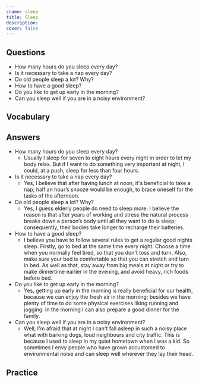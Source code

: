 ```yaml
---
cname: sleep
title: Sleep
description: 
cover: false
---
```

<banner></banner>

## Questions

- How many hours do you sleep every day?
- Is it necessary to take a nap every day?
- Do old people sleep a lot? Why?
- How to have a good sleep?
- Do you like to get up early in the morning?
- Can you sleep well if you are in a noisy environment?

## Vocabulary

<vocab-list>

<!-- blank -->

</vocab-list>

## Answers

- How many hours do you sleep every day?
  - Usually I sleep for seven to eight hours every night in order to let my body relax. But if I want to do something very important at night, I could, at a push, sleep for less than four hours.
- Is it necessary to take a nap every day?
  - Yes, I believe that after having lunch at noon, it&#39;s beneficial to take a nap; half an hour’s snooze would be enough, to brace oneself for the tasks of the afternoon.
- Do old people sleep a lot? Why?
  - Yes, I guess elderly people do need to sleep more. I believe the reason is that after years of working and stress the natural process breaks down a person’s body until all they want to do is sleep; consequently, their bodies take longer to recharge their batteries.
- How to have a good sleep?
  - I believe you have to follow several rules to get a regular good nights sleep. Firstly, go to bed at the same time every night. Choose a time when you normally feel tired, so that you don&#39;t toss and turn. Also, make sure your bed is comfortable so that you can stretch and turn in bed. As well as that, stay away from big meals at night or try to make dinnertime earlier in the evening, and avoid heavy, rich foods before bed.
- Do you like to get up early in the morning?
  - Yes, getting up early in the morning is really beneficial for our health, because we can enjoy the fresh air in the morning; besides we have plenty of time to do some physical exercises liking running and jogging. In the morning I can also prepare a good dinner for the family.
- Can you sleep well if you are in a noisy environment?
  - Well, I&#39;m afraid that at night I can&#39;t fall asleep in such a noisy place what with barking dogs, loud neighbours and city traffic. This is because I used to sleep in my quiet hometown when I was a kid. So sometimes I envy people who have grown accustomed to environmental noise and can sleep well wherever they lay their head.

## Practice

<qrfooter></qrfooter>
